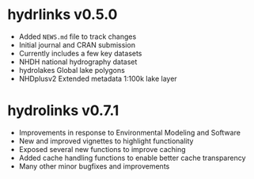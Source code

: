 # hydrlinks v0.5.0
* Added `NEWS.md` file to track changes
* Initial journal and CRAN submission
* Currently includes a few key datasets
* NHDH national hydrography dataset
* hydrolakes Global lake polygons
* NHDplusv2 Extended metadata 1:100k lake layer

# hydrolinks v0.7.1
* Improvements in response to Environmental Modeling and Software
* New and improved vignettes to highlight functionality
* Exposed several new functions to improve caching 
* Added cache handling functions to enable better cache transparency
* Many other minor bugfixes and improvements
